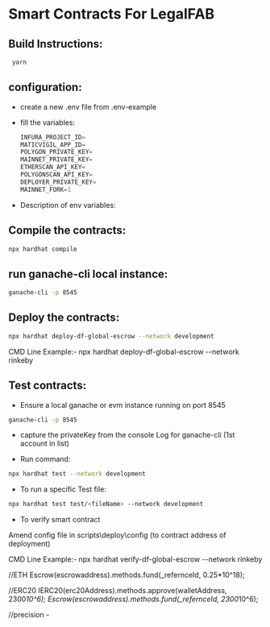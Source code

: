 # Smart Contracts For LegalFAB

## Build Instructions:

```js
 yarn
```

## configuration:

- create a new .env file from .env-example

- fill the variables:
    ```js
    INFURA_PROJECT_ID=
    MATICVIGIL_APP_ID=
    POLYGON_PRIVATE_KEY=
    MAINNET_PRIVATE_KEY=
    ETHERSCAN_API_KEY=
    POLYGONSCAN_API_KEY=
    DEPLOYER_PRIVATE_KEY=
    MAINNET_FORK=1
    ```

- Description of env variables:




## Compile the contracts:

```sh
npx hardhat compile
```

## run ganache-cli local instance:

```sh
ganache-cli -p 8545
```

## Deploy the contracts:

```sh
npx hardhat deploy-df-global-escrow --network development
```
CMD Line Example:- npx hardhat deploy-df-global-escrow --network rinkeby 

## Test contracts:

- Ensure a local ganache or evm instance running on port 8545

```sh
ganache-cli -p 8545
```

- capture the privateKey from the console Log for ganache-cli (1st account in list)

- Run command:

```sh
npx hardhat test --network development
```

- To run a specific Test file:

```sh
npx hardhat test test/<fileName> --network development
```
- To verify smart contract

Amend config file in scripts\deploy\config (to contract address of deployment)

CMD Line Example:- npx hardhat verify-df-global-escrow --network rinkeby

//ETH
Escrow(escrowaddress).methods.fund(_refernceId, 0.25*10^18);




//ERC20
IERC20(erc20Address).methods.approve(walletAddress, 2300*10^6);
Escrow(escrowaddress).methods.fund(_refernceId, 2300*10^6);

//precision - 
